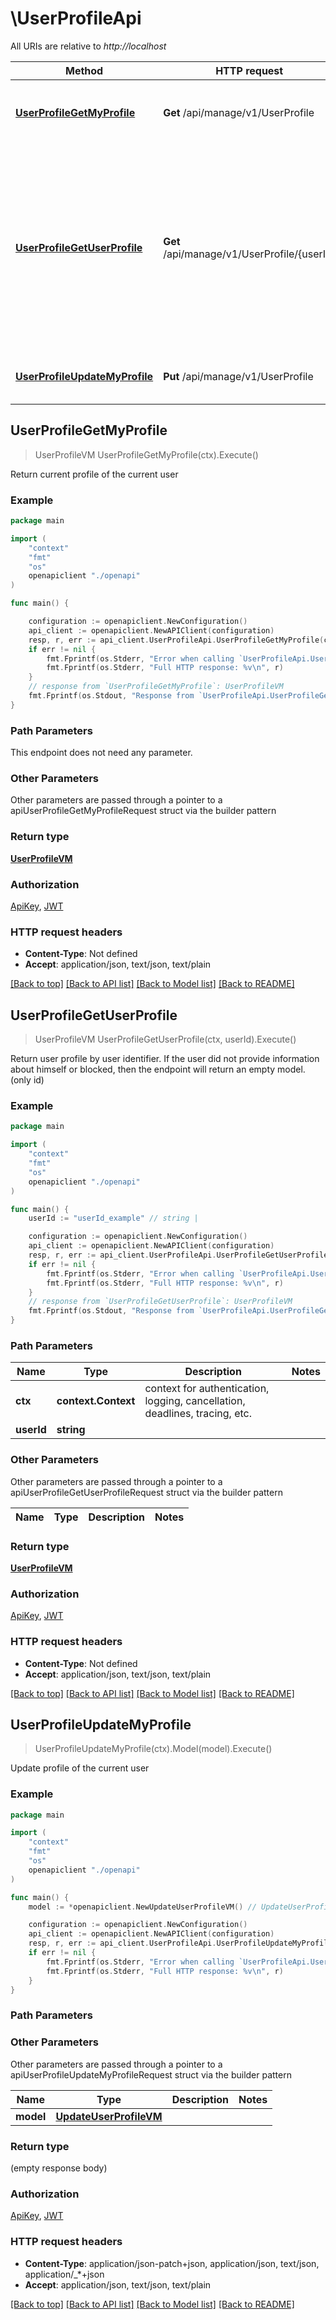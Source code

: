 # \UserProfileApi

All URIs are relative to *http://localhost*

Method | HTTP request | Description
------------- | ------------- | -------------
[**UserProfileGetMyProfile**](UserProfileApi.md#UserProfileGetMyProfile) | **Get** /api/manage/v1/UserProfile | Return current profile of the current user
[**UserProfileGetUserProfile**](UserProfileApi.md#UserProfileGetUserProfile) | **Get** /api/manage/v1/UserProfile/{userId} | Return user profile by user identifier.  If the user did not provide information about himself or blocked, then the endpoint will return an empty model. (only id)
[**UserProfileUpdateMyProfile**](UserProfileApi.md#UserProfileUpdateMyProfile) | **Put** /api/manage/v1/UserProfile | Update profile of the current user



## UserProfileGetMyProfile

> UserProfileVM UserProfileGetMyProfile(ctx).Execute()

Return current profile of the current user

### Example

```go
package main

import (
    "context"
    "fmt"
    "os"
    openapiclient "./openapi"
)

func main() {

    configuration := openapiclient.NewConfiguration()
    api_client := openapiclient.NewAPIClient(configuration)
    resp, r, err := api_client.UserProfileApi.UserProfileGetMyProfile(context.Background()).Execute()
    if err != nil {
        fmt.Fprintf(os.Stderr, "Error when calling `UserProfileApi.UserProfileGetMyProfile``: %v\n", err)
        fmt.Fprintf(os.Stderr, "Full HTTP response: %v\n", r)
    }
    // response from `UserProfileGetMyProfile`: UserProfileVM
    fmt.Fprintf(os.Stdout, "Response from `UserProfileApi.UserProfileGetMyProfile`: %v\n", resp)
}
```

### Path Parameters

This endpoint does not need any parameter.

### Other Parameters

Other parameters are passed through a pointer to a apiUserProfileGetMyProfileRequest struct via the builder pattern


### Return type

[**UserProfileVM**](UserProfileVM.md)

### Authorization

[ApiKey](../README.md#ApiKey), [JWT](../README.md#JWT)

### HTTP request headers

- **Content-Type**: Not defined
- **Accept**: application/json, text/json, text/plain

[[Back to top]](#) [[Back to API list]](../README.md#documentation-for-api-endpoints)
[[Back to Model list]](../README.md#documentation-for-models)
[[Back to README]](../README.md)


## UserProfileGetUserProfile

> UserProfileVM UserProfileGetUserProfile(ctx, userId).Execute()

Return user profile by user identifier.  If the user did not provide information about himself or blocked, then the endpoint will return an empty model. (only id)

### Example

```go
package main

import (
    "context"
    "fmt"
    "os"
    openapiclient "./openapi"
)

func main() {
    userId := "userId_example" // string | 

    configuration := openapiclient.NewConfiguration()
    api_client := openapiclient.NewAPIClient(configuration)
    resp, r, err := api_client.UserProfileApi.UserProfileGetUserProfile(context.Background(), userId).Execute()
    if err != nil {
        fmt.Fprintf(os.Stderr, "Error when calling `UserProfileApi.UserProfileGetUserProfile``: %v\n", err)
        fmt.Fprintf(os.Stderr, "Full HTTP response: %v\n", r)
    }
    // response from `UserProfileGetUserProfile`: UserProfileVM
    fmt.Fprintf(os.Stdout, "Response from `UserProfileApi.UserProfileGetUserProfile`: %v\n", resp)
}
```

### Path Parameters


Name | Type | Description  | Notes
------------- | ------------- | ------------- | -------------
**ctx** | **context.Context** | context for authentication, logging, cancellation, deadlines, tracing, etc.
**userId** | **string** |  | 

### Other Parameters

Other parameters are passed through a pointer to a apiUserProfileGetUserProfileRequest struct via the builder pattern


Name | Type | Description  | Notes
------------- | ------------- | ------------- | -------------


### Return type

[**UserProfileVM**](UserProfileVM.md)

### Authorization

[ApiKey](../README.md#ApiKey), [JWT](../README.md#JWT)

### HTTP request headers

- **Content-Type**: Not defined
- **Accept**: application/json, text/json, text/plain

[[Back to top]](#) [[Back to API list]](../README.md#documentation-for-api-endpoints)
[[Back to Model list]](../README.md#documentation-for-models)
[[Back to README]](../README.md)


## UserProfileUpdateMyProfile

> UserProfileUpdateMyProfile(ctx).Model(model).Execute()

Update profile of the current user



### Example

```go
package main

import (
    "context"
    "fmt"
    "os"
    openapiclient "./openapi"
)

func main() {
    model := *openapiclient.NewUpdateUserProfileVM() // UpdateUserProfileVM |  (optional)

    configuration := openapiclient.NewConfiguration()
    api_client := openapiclient.NewAPIClient(configuration)
    resp, r, err := api_client.UserProfileApi.UserProfileUpdateMyProfile(context.Background()).Model(model).Execute()
    if err != nil {
        fmt.Fprintf(os.Stderr, "Error when calling `UserProfileApi.UserProfileUpdateMyProfile``: %v\n", err)
        fmt.Fprintf(os.Stderr, "Full HTTP response: %v\n", r)
    }
}
```

### Path Parameters



### Other Parameters

Other parameters are passed through a pointer to a apiUserProfileUpdateMyProfileRequest struct via the builder pattern


Name | Type | Description  | Notes
------------- | ------------- | ------------- | -------------
 **model** | [**UpdateUserProfileVM**](UpdateUserProfileVM.md) |  | 

### Return type

 (empty response body)

### Authorization

[ApiKey](../README.md#ApiKey), [JWT](../README.md#JWT)

### HTTP request headers

- **Content-Type**: application/json-patch+json, application/json, text/json, application/_*+json
- **Accept**: application/json, text/json, text/plain

[[Back to top]](#) [[Back to API list]](../README.md#documentation-for-api-endpoints)
[[Back to Model list]](../README.md#documentation-for-models)
[[Back to README]](../README.md)

